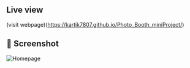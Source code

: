 ## Live view
(visit webpage)(https://kartik7807.github.io/Photo_Booth_miniProject/)

## 📸 Screenshot
![Homepage](https://github.com/kartik7807/Photo_Booth_miniProject/blob/main/Screenshot%202025-09-16%20at%206.50.16%E2%80%AFPM.png?raw=true)
